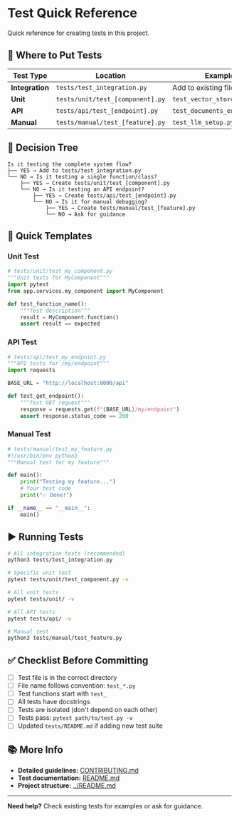 # Test Quick Reference

Quick reference for creating tests in this project.

## 📍 Where to Put Tests

| Test Type | Location | Example |
|-----------|----------|---------|
| **Integration** | `tests/test_integration.py` | Add to existing file |
| **Unit** | `tests/unit/test_[component].py` | `test_vector_store.py` |
| **API** | `tests/api/test_[endpoint].py` | `test_documents_endpoint.py` |
| **Manual** | `tests/manual/test_[feature].py` | `test_llm_setup.py` |

## 🎯 Decision Tree

```
Is it testing the complete system flow?
├── YES → Add to tests/test_integration.py
└── NO → Is it testing a single function/class?
    ├── YES → Create tests/unit/test_[component].py
    └── NO → Is it testing an API endpoint?
        ├── YES → Create tests/api/test_[endpoint].py
        └── NO → Is it for manual debugging?
            ├── YES → Create tests/manual/test_[feature].py
            └── NO → Ask for guidance
```

## 📝 Quick Templates

### Unit Test
```python
# tests/unit/test_my_component.py
"""Unit tests for MyComponent"""
import pytest
from app.services.my_component import MyComponent

def test_function_name():
    """Test description"""
    result = MyComponent.function()
    assert result == expected
```

### API Test
```python
# tests/api/test_my_endpoint.py
"""API tests for /my/endpoint"""
import requests

BASE_URL = "http://localhost:8000/api"

def test_get_endpoint():
    """Test GET request"""
    response = requests.get(f"{BASE_URL}/my/endpoint")
    assert response.status_code == 200
```

### Manual Test
```python
# tests/manual/test_my_feature.py
#!/usr/bin/env python3
"""Manual test for my feature"""

def main():
    print("Testing my feature...")
    # Your test code
    print("✅ Done!")

if __name__ == "__main__":
    main()
```

## ▶️ Running Tests

```bash
# All integration tests (recommended)
python3 tests/test_integration.py

# Specific unit test
pytest tests/unit/test_component.py -v

# All unit tests
pytest tests/unit/ -v

# All API tests
pytest tests/api/ -v

# Manual test
python3 tests/manual/test_feature.py
```

## ✅ Checklist Before Committing

- [ ] Test file is in the correct directory
- [ ] File name follows convention: `test_*.py`
- [ ] Test functions start with `test_`
- [ ] All tests have docstrings
- [ ] Tests are isolated (don't depend on each other)
- [ ] Tests pass: `pytest path/to/test.py -v`
- [ ] Updated `tests/README.md` if adding new test suite

## 📚 More Info

- **Detailed guidelines:** [CONTRIBUTING.md](CONTRIBUTING.md)
- **Test documentation:** [README.md](README.md)
- **Project structure:** [../README.md](../README.md)

---

**Need help?** Check existing tests for examples or ask for guidance.
